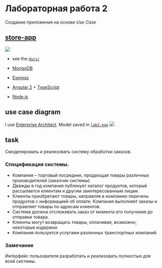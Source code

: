# Лабораторная работа 2
Создание приложения на основе *Use Case*

## [store-app](https://github.com/Drapegnik/bsu/blob/master/technology/lab2/store-app)
![](http://res.cloudinary.com/dzsjwgjii/image/upload/v1490542775/mean1.png)

* see the [`docs/`](https://github.com/Drapegnik/bsu/blob/master/technology/lab2/docs)

* [MongoDB](https://www.mongodb.com/)
* [Express](http://expressjs.com/)
* [Angular 2](https://angular.io/) + [TypeScript](https://www.typescriptlang.org/)
* [Node.js](https://nodejs.org/en/)

## use case diagram
I use [Enterprise Architect](http://www.sparxsystems.com/products/ea). Model saved in [`lab2.eap`](https://github.com/Drapegnik/bsu/blob/master/technology/lab2/lab2.eap)
![](http://res.cloudinary.com/dzsjwgjii/image/upload/v1490050601/tp-2-1.png)

## task
Смоделировать  и реализовать систему обработки заказов.

### Спецификация системы.

* Компания – торговый посредник, продающая товары различных производителей (заказчик системы).
* Дважды в год компания публикует каталог продуктов, который рассылается клиентам и другим заинтересованным лицам.
* Клиенты приобретают товары, направляя в компанию перечень продуктов с информацией об оплате. Компания выполняет заказы и отправляет товары по адресам клиентов.
* Система должна отслеживать заказ от момента его получения до отправки товара.
* Клиенты могут возвращать товары, оплачивая, возможно, некоторые издержки.
* Компания пользуется услугами различных транспортных компаний.


### Замечание
Интерфейс пользователя разработать и реализовать полностью для всей системы.